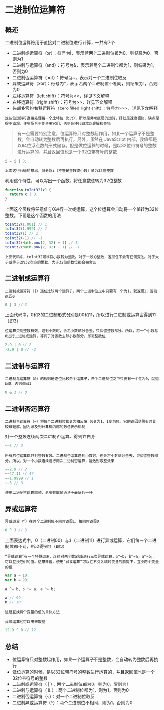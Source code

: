 # 二进制位运算符

## 概述

二进制位运算符用于直接对二进制位进行计算，一共有7个

+ 二进制或运算符（or）：符号为|，表示若两个二进制位都为0，则结果为0，否则为1
+ 二进制与运算符（and）：符号为&，表示若两个二进制位都为1，则结果为1，否则为0
+ 二进制否运算符（not）：符号为~，表示对一个二进制位取反
+ 异或运算符（xor）：符号为^，表示若两个二进制位不相同，则结果为1，否则为0
+ 左移运算符（left shift）：符号为<<，详见下文解释
+ 右移运算符（right shift）：符号为>>，详见下文解释
+ 头部补零的右移运算符（zero filled right shift）：符号为>>>，详见下文解释

`这些位运算符直接处理每一个比特位（bit），所以是非常底层的运算，好处是速度极快，缺点是很不直观，许多场合不能使用它们，否则会使代码难以理解和查错`

> 有一点需要特别注意，位运算符只对整数起作用，如果一个运算子不是整数，会自动转为整数后再执行。另外，虽然在 JavaScript 内部，数值都是以64位浮点数的形式储存，但是做位运算的时候，是以32位带符号的整数进行运算的，并且返回值也是一个32位带符号的整数

```javascript
i = i | 0;
```

`上面这行代码的意思，就是将i（不管是整数或小数）转为32位整数`

利用这个特性，可以写出一个函数，将任意数值转为32位整数

```javascript
function toInt32(x) {
  return x | 0;
}
```

上面这个函数将任意值与0进行一次或运算，这个位运算会自动将一个值转为32位整数。下面是这个函数的用法

```javascript
toInt32(1.001) // 1
toInt32(1.999) // 1
toInt32(1) // 1
toInt32(-1) // -1
toInt32(Math.pow(2, 32) + 1) // 1
toInt32(Math.pow(2, 32) - 1) // -1
```

`上面代码中，toInt32可以将小数转为整数。对于一般的整数，返回值不会有任何变化。对于大于或等于2的32次方的整数，大于32位的数位都会被舍去`

## 二进制或运算符

`二进制或运算符（|）逐位比较两个运算子，两个二进制位之中只要有一个为1，就返回1，否则返回0`

```javascript
0 | 3 // 3
```

上面代码中，0和3的二进制形式分别是00和11，所以进行二进制或运算会得到11（即3）

`位运算只对整数有效，遇到小数时，会将小数部分舍去，只保留整数部分。所以，将一个小数与0进行二进制或运算，等同于对该数去除小数部分，即取整数位`

```javascript
2.9 | 0 // 2
-2.9 | 0 // -2
```

## 二进制与运算符

`二进制与运算符（&）的规则是逐位比较两个运算子，两个二进制位之中只要有一个位为0，就返回0，否则返回1`

```javascript
0 & 3 // 0
```

## 二进制否运算符

`二进制否运算符（~）将每个二进制位都变为相反值（0变为1，1变为0）。它的返回结果有时比较难理解，因为涉及到计算机内部的数值表示机制`

对一个整数连续两次二进制否运算，得到它自身

```javascript
~~3 // 3
```

`所有的位运算都只对整数有效。二进制否运算遇到小数时，也会将小数部分舍去，只保留整数部分。所以，对一个小数连续进行两次二进制否运算，能达到取整效果`

```javascript
~~2.9 // 2
~~47.11 // 47
~~1.9999 // 1
~~3 // 3
```

`使用二进制否运算取整，是所有取整方法中最快的一种`

## 异或运算符

`异或运算（^）在两个二进制位不同时返回1，相同时返回0`

```javascript
0 ^ 3 // 3
```

上面表达式中，0（二进制00）与3（二进制11）进行异或运算，它们每一个二进制位都不同，所以得到11（即3）

`“异或运算”有一个特殊运用，连续对两个数a和b进行三次异或运算，a^=b; b^=a; a^=b;，可以互换它们的值。这意味着，使用“异或运算”可以在不引入临时变量的前提下，互换两个变量的值`

```javascript
var a = 10;
var b = 99;

a ^= b, b ^= a, a ^= b;

a // 99
b // 10
```

`这是互换两个变量的值的最快方法`

`异或运算也可以用来取整`

```javascript
12.9 ^ 0 // 12
```

## 总结
+ 位运算符只对整数起作用，如果一个运算子不是整数，会自动转为整数后再执行
+ 做位运算的时候，是以32位带符号的整数进行运算的，并且返回值也是一个32位带符号的整数
+ 二进制或运算符（ | ）：两个二进制位都为0，则为0，否则为1
+ 二进制与运算符（ & ）：两个二进制位都为1，则为1，否则为0
+ 二进制否运算符（~）：对一个二进制位取反
+ 二进制异或运算符（^）：两个二进制位不相同，则为1，否则为0
